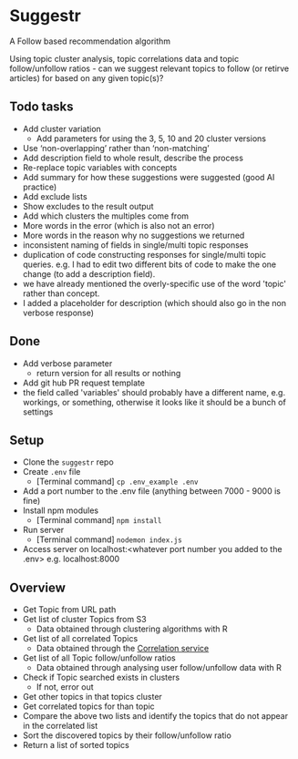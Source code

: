 # Suggestr

A Follow based recommendation algorithm

Using topic cluster analysis, topic correlations data and topic follow/unfollow ratios - can we suggest relevant topics to follow (or retirve articles) for based on any given topic(s)?

## Todo tasks

-   Add cluster variation
    -   Add parameters for using the 3, 5, 10 and 20 cluster versions
-   Use ‘non-overlapping’ rather than ‘non-matching’
-   Add description field to whole result, describe the process
-   Re-replace topic variables with concepts
-   Add summary for how these suggestions were suggested (good AI practice)
-   Add exclude lists
-   Show excludes to the result output
-   Add which clusters the multiples come from
-   More words in the error (which is also not an error)
-   More words in the reason why no suggestions we returned
-   inconsistent naming of fields in single/multi topic responses
-   duplication of code constructing responses for single/multi topic queries. e.g. I had to edit two different bits of code to make the one change (to add a description field).
-   we have already mentioned the overly-specific use of the word 'topic' rather than concept.
-   I added a placeholder for description (which should also go in the non verbose response)

## Done

-   Add verbose parameter
    -   return version for all results or nothing
-   Add git hub PR request template
-   the field called 'variables' should probably have a different name, e.g. workings, or something, otherwise it looks like it should be a bunch of settings

## Setup

-   Clone the `suggestr` repo
-   Create `.env` file
    -   [Terminal command] `cp .env_example .env`
-   Add a port number to the .env file (anything between 7000 - 9000 is fine)
-   Install npm modules
    -   [Terminal command] `npm install`
-   Run server
    -   [Terminal command] `nodemon index.js`
-   Access server on localhost:<whatever port number you added to the .env> e.g. localhost:8000

## Overview

-   Get Topic from URL path
-   Get list of cluster Topics from S3
    -   Data obtained through clustering algorithms with R
-   Get list of all correlated Topics
    -   Data obtained through the [Correlation service](http://ftlabs-correlations-topics.herokuapp.com/allCoocs)
-   Get list of all Topic follow/unfollow ratios
    -   Data obtained through analysing user follow/unfollow data with R
-   Check if Topic searched exists in clusters
    -   If not, error out
-   Get other topics in that topics cluster
-   Get correlated topics for than topic
-   Compare the above two lists and identify the topics that do not appear in the correlated list
-   Sort the discovered topics by their follow/unfollow ratio
-   Return a list of sorted topics
